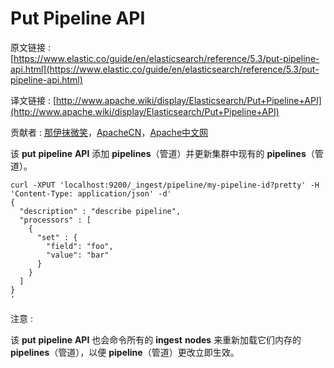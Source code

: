 # Put Pipeline API

原文链接 : [https://www.elastic.co/guide/en/elasticsearch/reference/5.3/put-pipeline-api.html](https://www.elastic.co/guide/en/elasticsearch/reference/5.3/put-pipeline-api.html)

译文链接 : [http://www.apache.wiki/display/Elasticsearch/Put+Pipeline+API](http://www.apache.wiki/display/Elasticsearch/Put+Pipeline+API)

贡献者 : [那伊抹微笑](/display/~wangyangting)，[ApacheCN](/display/~apachecn)，[Apache中文网](/display/~apachechina)

该 **put** **pipeline** **API** 添加 **pipelines**（管道）并更新集群中现有的 **pipelines**（管道）。

```
curl -XPUT 'localhost:9200/_ingest/pipeline/my-pipeline-id?pretty' -H 'Content-Type: application/json' -d'
{
  "description" : "describe pipeline",
  "processors" : [
    {
      "set" : {
        "field": "foo",
        "value": "bar"
      }
    }
  ]
}
'
```

注意 :

该 **put** **pipeline** **API** 也会命令所有的 **ingest** **nodes** 来重新加载它们内存的 **pipelines**（管道），以便 **pipeline**（管道）更改立即生效。